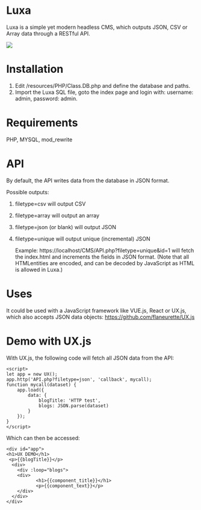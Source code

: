 # Luxa
Luxa is a simple yet modern headless CMS, which outputs JSON, CSV or Array data through a RESTful API.

<img src="https://github.com/flaneurette/Plain-UI/blob/main/assets/adminscreen.png" />

# Installation

1. Edit /resources/PHP/Class.DB.php and define the database and paths.
2. Import the Luxa SQL file, goto the index page and login with: username: admin, password: admin.

# Requirements
PHP, MYSQL, mod_rewrite

# API
By default, the API writes data from the database in JSON format. 

Possible outputs:

1. filetype=csv will output CSV
2. filetype=array will output an array
3. filetype=json (or blank) will output JSON
4. filetype=unique will output unique (incremental) JSON

   Example: https://localhost/CMS/API.php?filetype=unique&id=1
   will fetch the index.html and increments the fields in JSON format.
   (Note that all HTMLentities are encoded, and can be decoded by JavaScript as HTML is allowed in Luxa.) 
   
# Uses
It could be used with a JavaScript framework like VUE.js, React or UX.js, which also accepts JSON data objects:
https://github.com/flaneurette/UX.js

# Demo with UX.js
With UX.js, the following code will fetch all JSON data from the API:

	<script>
	let app = new UX();
	app.http('API.php?filetype=json', 'callback', mycall);
	function mycall(dataset) {
		app.load({
			data: {
				blogTitle: 'HTTP test',
				blogs: JSON.parse(dataset)
			}
		});
	}
	</script>

Which can then be accessed:
```
<div id="app">
<h1>UX DEMO</h1>
 <p>{{blogTitle}}</p>
  <div>
    <div :loop="blogs">
	<div>
           <h1>{{component_title}}</h1>
           <p>{{component_text}}</p>
	</div>
  </div>
</div>
```
